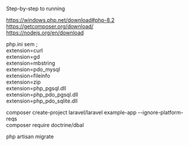 Step-by-step to running

https://windows.php.net/download#php-8.2 <br>
https://getcomposer.org/download/ <br>
https://nodejs.org/en/download <br>

php.ini sem ; <br>
extension=curl <br>
extension=gd <br>
extension=mbstring <br>
extension=pdo_mysql <br>
extension=fileinfo <br>
extension=zip <br>
extension=php_pgsql.dll <br>
extension=php_pdo_pgsql.dll <br>
extension=php_pdo_sqlite.dll <br>

composer create-project laravel/laravel example-app --ignore-platform-reqs <br>
composer require doctrine/dbal <br>

php artisan migrate <br>
